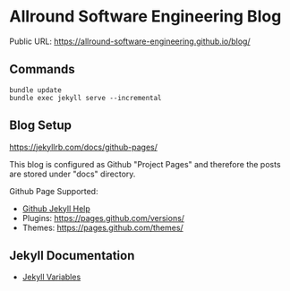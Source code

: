 # Allround Software Engineering Blog

Public URL: https://allround-software-engineering.github.io/blog/

## Commands

```
bundle update
bundle exec jekyll serve --incremental
```

## Blog Setup

https://jekyllrb.com/docs/github-pages/

This blog is configured as Github "Project Pages" and therefore the posts are stored under "docs" directory.

Github Page Supported:

- [Github Jekyll Help](https://help.github.com/en/github/working-with-github-pages/setting-up-a-github-pages-site-with-jekyll)
- Plugins: https://pages.github.com/versions/
- Themes: https://pages.github.com/themes/

## Jekyll Documentation

- [Jekyll Variables](https://jekyllrb.com/docs/variables/)
